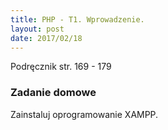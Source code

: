 ```yaml
---
title: PHP - T1. Wprowadzenie.
layout: post
date: 2017/02/18
---
```


Podręcznik str. 169 - 179

### Zadanie domowe

Zainstaluj oprogramowanie XAMPP. 
